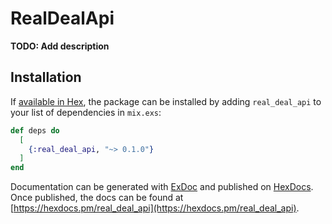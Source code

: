# RealDealApi

**TODO: Add description**

## Installation

If [available in Hex](https://hex.pm/docs/publish), the package can be installed
by adding `real_deal_api` to your list of dependencies in `mix.exs`:

```elixir
def deps do
  [
    {:real_deal_api, "~> 0.1.0"}
  ]
end
```

Documentation can be generated with [ExDoc](https://github.com/elixir-lang/ex_doc)
and published on [HexDocs](https://hexdocs.pm). Once published, the docs can
be found at [https://hexdocs.pm/real_deal_api](https://hexdocs.pm/real_deal_api).

